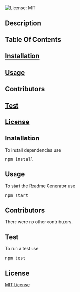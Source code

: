 <h1><a href=""></a></h1>

![License: MIT](https://img.shields.io/badge/License-MIT-yellow.svg)

<h2>Description</h2>


<h2>Table Of Contents</h2>
<h2><a href="#install">Installation</a></h2>
<h2><a href="#usage">Usage</a></h2>
<h2><a href="#cont">Contributors</a></h2>
<h2><a href="#test">Test</a></h2>
<h2><a href="#license">License</a></h2>


<h2 id="install">Installation</h2>
To install dependencies use
<pre>npm install</pre>

<h2 id="usage">Usage</h2>
To start the Readme Generator use
<pre>npm start</pre>


<h2 id="cont">Contributors</h2>
There were no other contributors.

<h2 id="test">Test</h2>
To run a test use
<pre>npm test</pre>

<h2 id="license">License</h2>
<a href='https://opensource.org/licenses/MIT'>MIT License</a>